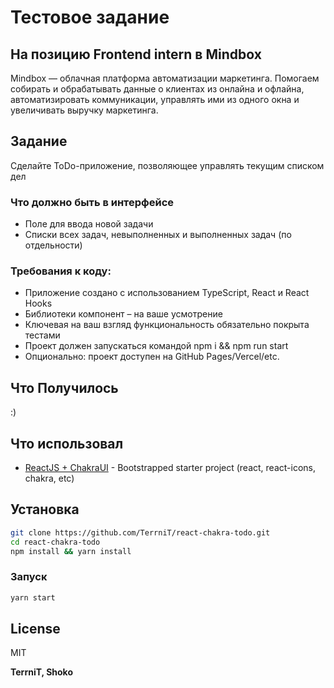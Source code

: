 # Тестовое задание
## На позицию Frontend intern в Mindbox

Mindbox — облачная платформа автоматизации маркетинга. Помогаем собирать и обрабатывать данные о клиентах из онлайна и офлайна, автоматизировать коммуникации, управлять ими из одного окна и увеличивать выручку маркетинга.

## Задание
Сделайте ToDo-приложение, позволяющее управлять текущим списком дел

### Что должно быть в интерфейсе
- Поле для ввода новой задачи
- Списки всех задач, невыполненных и выполненных задач (по отдельности)

### Требования к коду:
- Приложение создано с использованием TypeScript, React и React Hooks
- Библиотеки компонент – на ваше усмотрение
- Ключевая на ваш взгляд функциональность обязательно покрыта тестами
- Проект должен запускаться командой npm i && npm run start
- Опционально: проект доступен на GitHub Pages/Vercel/etc.

## Что Получилось

:)

## Что использовал
- [ReactJS + ChakraUI] - Bootstrapped starter project (react, react-icons, chakra, etc)


## Установка



```sh
git clone https://github.com/TerrniT/react-chakra-todo.git
cd react-chakra-todo
npm install && yarn install
```

### Запуск

```sh
yarn start
```


## License

MIT

**TerrniT, Shoko**

[//]: # (These are reference links used in the body of this note and get stripped out when the markdown processor does its job. There is no need to format nicely because it shouldn't be seen. Thanks SO - http://stackoverflow.com/questions/4823468/store-comments-in-markdown-syntax)

   [ReactJS + ChakraUI]: <https://chakra-ui.com/getting-started/cra-guide>
   

